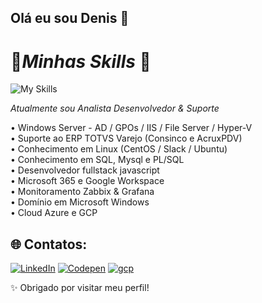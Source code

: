 ## Olá eu sou Denis 👋

# 📌*Minhas Skills* 📌

![My Skills](https://skillicons.dev/icons?i=windows,linux,html,js,typescript,react,nodejs,python,mysql,github,oraclecloud,gcp)

*Atualmente sou Analista Desenvolvedor & Suporte* <p>

• Windows Server - AD / GPOs / IIS / File Server  / Hyper-V<br>
• Suporte ao ERP TOTVS Varejo (Consinco e AcruxPDV)<br>
• Conhecimento em Linux (CentOS / Slack / Ubuntu)<br>
• Conhecimento em SQL, Mysql e PL/SQL<br>
• Desenvolvedor fullstack javascript<br>
• Microsoft 365 e Google Workspace<br>
• Monitoramento Zabbix & Grafana<br>
• Domínio em Microsoft Windows<br>
• Cloud Azure e GCP<br>




## 🌐 Contatos:
[![LinkedIn](https://skillicons.dev/icons?i=linkedin)](https://www.linkedin.com/in/denison-marques/) 
[![Codepen](https://skillicons.dev/icons?i=codepen)](https://codepen.io/denison-marques) 
[![gcp](https://skillicons.dev/icons?i=gcp)](mailto:denisom.m@gmail.com)


✨ Obrigado por visitar meu perfil!
